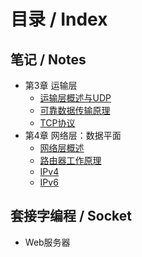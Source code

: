 # 目录 / Index
## 笔记 / Notes
+ 第3章 运输层
    + [运输层概述与UDP](https://github.com/harlan0103/Note/blob/master/Computer%20Networking/Notes/Chapter3_%E8%BF%90%E8%BE%93%E5%B1%82%E6%A6%82%E8%BF%B0%E4%B8%8EUDP.md)
    + [可靠数据传输原理](https://github.com/harlan0103/Note/blob/master/Computer%20Networking/Notes/Chapter3_%E5%8F%AF%E9%9D%A0%E6%95%B0%E6%8D%AE%E4%BC%A0%E8%BE%93%E5%8E%9F%E7%90%86.md)
    + [TCP协议](https://github.com/harlan0103/Note/blob/master/Computer%20Networking/Notes/Chapter3_TCP%E5%8D%8F%E8%AE%AE.md)
+ 第4章 网络层：数据平面
    + [网络层概述](https://github.com/harlan0103/Note/blob/master/Computer%20Networking/Notes/Chapter4_%E7%BD%91%E7%BB%9C%E5%B1%82%EF%BC%9A%E6%95%B0%E6%8D%AE%E5%B9%B3%E9%9D%A2.md)
    + [路由器工作原理](https://github.com/harlan0103/Note/blob/master/Computer%20Networking/Notes/Chapter4_%E8%B7%AF%E7%94%B1%E5%99%A8%E5%B7%A5%E4%BD%9C%E5%8E%9F%E7%90%86.md)
    + [IPv4]()
    + [IPv6]()
    
## 套接字编程 / Socket
+ Web服务器
